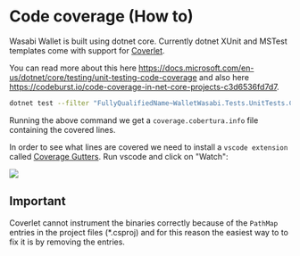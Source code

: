 # Code coverage (How to)

Wasabi Wallet is built using dotnet core. Currently dotnet XUnit and MSTest templates come with support for [Coverlet](https://github.com/coverlet-coverage/coverlet).

You can read more about this here https://docs.microsoft.com/en-us/dotnet/core/testing/unit-testing-code-coverage and also here https://codeburst.io/code-coverage-in-net-core-projects-c3d6536fd7d7.

```sh
dotnet test --filter "FullyQualifiedName~WalletWasabi.Tests.UnitTests.Crypto" --collect:"XPlat Code Coverage"
```

Running the above command we get a `coverage.cobertura.info` file containing the covered lines.

In order to see what lines are covered we need to install a `vscode extension` called [Coverage Gutters](https://github.com/ryanluker/vscode-coverage-gutters).
Run vscode and click on "Watch":

![](https://i.imgur.com/W4hXXda.png)

## Important

Coverlet cannot instrument the binaries correctly because of the `PathMap` entries in the project files (*.csproj) and for this reason the easiest way to to fix it is by removing the entries.